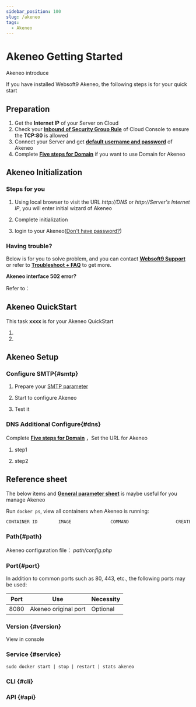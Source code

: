 ```yaml
---
sidebar_position: 100
slug: /akeneo
tags:
  - Akeneo
---
```


# Akeneo Getting Started

Akeneo introduce

If you have installed Websoft9 Akeneo, the following steps is for your quick start

## Preparation

1. Get the **Internet IP** of your Server on Cloud
2. Check your **[Inbound of Security Group Rule](./administrator/firewall#security)** of Cloud Console to ensure the **TCP:80** is allowed
3. Connect your Server and get **[default username and password](./user/credentials)** of Akeneo
4. Complete **[Five steps for Domain](./administrator/domain_step)** if you want to use Domain for Akeneo

## Akeneo Initialization

### Steps for you

1. Using local browser to visit the URL *http://DNS* or *http://Server's Internet IP*, you will enter initial wizard of Akeneo

2. Complete initialization

3. login to your Akeneo([Don't have password?](./user/credentials))

### Having trouble?

Below is for you to solve problem, and you can contact **[Websoft9 Support](./helpdesk)** or refer to **[Troubleshoot + FAQ](./faq#setup)** to get more.  

**Akeneo interface 502 error?**  

Refer to：

## Akeneo QuickStart

This task **xxxx** is for your Akeneo QuickStart

1. 

2.  

## Akeneo Setup

### Configure  SMTP{#smtp}

1. Prepare your [SMTP parameter](./administrator/smtp)

2. Start to configure Akeneo

3. Test it

### DNS Additional Configure{#dns}

Complete **[Five steps for Domain](./administrator/domain_step)** ，Set the URL for Akeneo  

1. step1

2. step2

## Reference sheet

The below items and **[General parameter sheet](./administrator/parameter)** is maybe useful for you manage Akeneo

Run `docker ps`, view all containers when Akeneo is running:  

```bash
CONTAINER ID        IMAGE               COMMAND                  CREATED             STATUS              PORTS                                NAMES
```

### Path{#path}

Akeneo configuration file： *path/config.php*    

### Port{#port}

In addition to common ports such as 80, 443, etc., the following ports may be used:

| Port | Use                                          | Necessity |
| ------ | --------------------------------------------- | ------ |
| 8080   | Akeneo original port	 | Optional   |

### Version {#version}

View in console

### Service {#service}

```shell
sudo docker start | stop | restart | stats akeneo
```

### CLI {#cli}

### API {#api}